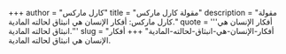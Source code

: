 +++
author = "كارل ماركس"
title = "مقولة كارل ماركس"
description = "مقولة كارل ماركس: أفكار الإنسان هي انبثاق لحالته المادية."
quote = '''أفكار الإنسان هي انبثاق لحالته المادية.'''
slug = "أفكار-الإنسان-هي-انبثاق-لحالته-المادية"
+++
أفكار الإنسان هي انبثاق لحالته المادية.
